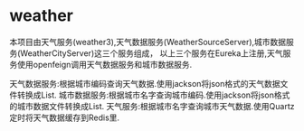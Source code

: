 # weather
本项目由天气服务(weather3),天气数据服务(WeatherSourceServer),城市数据服务(WeatherCityServer)这三个服务组成，
以上三个服务在Eureka上注册,天气服务使用openfeign调用天气数据服务和城市数据服务.

天气数据服务:根据城市编码查询天气数据.使用jackson将json格式的天气数据文件转换成List<WeatherDto>.
城市数据服务:根据城市名字查询城市编码.使用jackson将json格式的城市数据文件转换成List<CitycodeDto>.
天气服务:根据城市名字查询城市天气数据.使用Quartz定时将天气数据缓存到Redis里.










